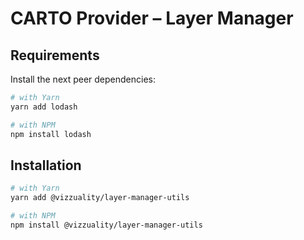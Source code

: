 # CARTO Provider – Layer Manager

## Requirements
Install the next peer dependencies: 
```sh
# with Yarn
yarn add lodash

# with NPM
npm install lodash
```

## Installation
```sh
# with Yarn
yarn add @vizzuality/layer-manager-utils

# with NPM
npm install @vizzuality/layer-manager-utils
```
